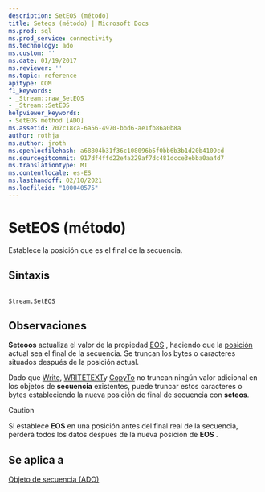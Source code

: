 ```yaml
---
description: SetEOS (método)
title: Seteos (método) | Microsoft Docs
ms.prod: sql
ms.prod_service: connectivity
ms.technology: ado
ms.custom: ''
ms.date: 01/19/2017
ms.reviewer: ''
ms.topic: reference
apitype: COM
f1_keywords:
- _Stream::raw_SetEOS
- _Stream::SetEOS
helpviewer_keywords:
- SetEOS method [ADO]
ms.assetid: 707c18ca-6a56-4970-bbd6-ae1fb86a0b8a
author: rothja
ms.author: jroth
ms.openlocfilehash: a68804b31f36c108096b5f0bb6b3b1d20b4109cd
ms.sourcegitcommit: 917df4ffd22e4a229af7dc481dcce3ebba0aa4d7
ms.translationtype: MT
ms.contentlocale: es-ES
ms.lasthandoff: 02/10/2021
ms.locfileid: "100040575"
---
```

# <a name="seteos-method"></a>SetEOS (método)
Establece la posición que es el final de la secuencia.  
  
## <a name="syntax"></a>Sintaxis  
  
```  
  
Stream.SetEOS  
```  
  
## <a name="remarks"></a>Observaciones  
 **Seteoos** actualiza el valor de la propiedad [EOS](./eos-property.md) , haciendo que la [posición](./position-property-ado.md) actual sea el final de la secuencia. Se truncan los bytes o caracteres situados después de la posición actual.  
  
 Dado que [Write](./write-method.md), [WRITETEXT](./writetext-method.md)y [CopyTo](./copyto-method-ado.md) no truncan ningún valor adicional en los objetos de **secuencia** existentes, puede truncar estos caracteres o bytes estableciendo la nueva posición de final de secuencia con **seteos**.  
  
> [!CAUTION]
>  Si establece **EOS** en una posición antes del final real de la secuencia, perderá todos los datos después de la nueva posición de **EOS** .  
  
## <a name="applies-to"></a>Se aplica a  
 [Objeto de secuencia (ADO)](./stream-object-ado.md)